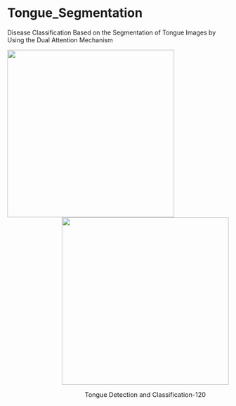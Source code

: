 # Tongue_Segmentation
Disease Classification Based on the Segmentation of Tongue Images by Using the Dual Attention Mechanism


<div align="center">
  <div style="float:left;margin-right:10px;">
  <img src="https://github.com/Hamed-Aghapanah/Tongue_Segmentation/blob/main/Tounge.gif" width="380px"><br>
  </div>
  <div style="float:right;margin-right:0px;">
  <img src="https://github.com/Hamed-Aghapanah/Tongue_Segmentation/blob/main/Tounge.gif" width="380px"><br>
    <p style="font-size:1.5vw;"> Tongue Detection and Classification-120</p>
  </div>
</div>
